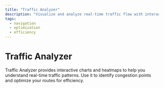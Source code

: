 ```yaml
---
title: "Traffic Analyzer"
description: "Visualize and analyze real-time traffic flow with interactive charts and heatmaps."
tags:
  - navigation
  - optimization
  - efficiency
---
```

# Traffic Analyzer

Traffic Analyzer provides interactive charts and heatmaps to help you understand real-time traffic patterns. Use it to identify congestion points and optimize your routes for efficiency.